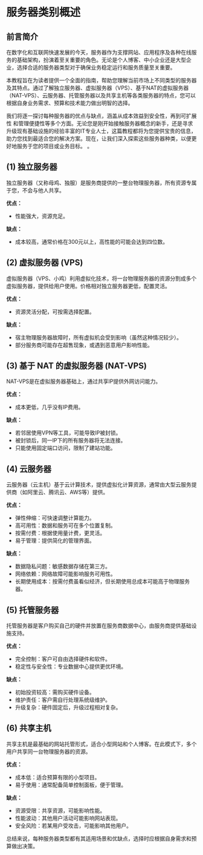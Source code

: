 # 服务器类别概述

## 前言简介


在数字化和互联网快速发展的今天，服务器作为支撑网站、应用程序及各种在线服务的基础架构，扮演着至关重要的角色。无论是个人博客、中小企业还是大型企业，选择合适的服务器类型对于确保业务稳定运行和服务质量至关重要。

 本教程旨在为读者提供一个全面的指南，帮助您理解当前市场上不同类型的服务器及其特点。通过了解独立服务器、虚拟服务器（VPS）、基于NAT的虚拟服务器（NAT-VPS）、云服务器、托管服务器以及共享主机等各类服务器的特点，您可以根据自身业务需求、预算和技术能力做出明智的选择。

 我们将逐一探讨每种服务器的优点与缺点，涵盖从成本效益到安全性，再到可扩展性   和管理便捷性等多个方面。无论您是刚开始接触服务器概念的新手，还是寻求升级现有基础设施的经验丰富的IT专业人士，这篇教程都将为您提供宝贵的信息，助力您找到最适合您的解决方案。现在，让我们深入探索这些服务器种类，以便更好地服务于您的项目或业务目标。
。

## (1) 独立服务器

独立服务器（又称母鸡、独服）是服务商提供的一整台物理服务器，所有资源专属于您，不会与他人共享。

**优点：**

- 性能强大，资源充足。

**缺点：**

- 成本较高，通常价格在300元以上，高性能的可能会达到四位数。

## (2) 虚拟服务器 (VPS)

虚拟服务器（VPS、小鸡）利用虚拟化技术，将一台物理服务器的资源分割成多个虚拟服务器，提供给用户使用。价格相对独立服务器更低，配置灵活。

**优点：**

- 资源灵活分配，可按需选择配置。

**缺点：**

- 宿主物理服务器故障时，所有虚拟机会受到影响（虽然这种情况较少）。
- 部分服务商可能存在超售现象，或遇到恶意用户影响性能。

## (3) 基于 NAT 的虚拟服务器 (NAT-VPS)

NAT-VPS是在虚拟服务器基础上，通过共享IP提供外网访问能力。

**优点：**

- 成本更低，几乎没有IP费用。

**缺点：**

- 若邻居使用VPN等工具，可能导致IP被封锁。
- 被封锁后，同一IP下的所有服务器将无法连接。
- 只能使用固定端口访问，限制了建站功能。

## (4) 云服务器

云服务器（云主机）基于云计算技术，提供虚拟化计算资源，通常由大型云服务提供商（如阿里云、腾讯云、AWS等）提供。

**优点：**

- 弹性伸缩：可快速调整计算能力。
- 高可用性：数据和服务可在多个位置复制。
- 按需付费：根据使用量计费，更灵活。
- 易于管理：提供简化的管理界面。

**缺点：**

- 数据隐私问题：敏感数据存储在第三方。
- 网络依赖：网络故障可能影响服务可用性。
- 长期使用成本：按需付费虽看似经济，但长期使用总成本可能高于物理服务器。

## (5) 托管服务器

托管服务器是客户购买自己的硬件并放置在服务商数据中心，由服务商提供基础设施支持。

**优点：**

- 完全控制：客户可自由选择硬件和软件。
- 稳定性与安全性：专业数据中心提供更优环境。

**缺点：**

- 初始投资较高：需购买硬件设备。
- 维护责任：客户需自行处理系统级维护。
- 升级复杂：硬件固定后，升级过程相对复杂。

## (6) 共享主机

共享主机是最基础的网站托管形式，适合小型网站和个人博客。在此模式下，多个用户共享同一台物理服务器的资源。

**优点：**

- 成本低：适合预算有限的小型项目。
- 易于使用：通常配备简单控制面板，便于管理。

**缺点：**

- 资源受限：共享资源，可能影响性能。
- 性能波动：其他用户活动可能影响网站表现。
- 安全风险：若某用户受攻击，可能影响其他用户。

总结来说，每种服务器类型都有其适用场景和优缺点，选择时应根据自身需求和预算做出决策。